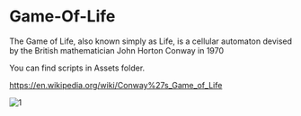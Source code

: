 # Game-Of-Life
The Game of Life, also known simply as Life, is a cellular automaton devised by the British mathematician John Horton Conway in 1970

You can find scripts in Assets folder.

https://en.wikipedia.org/wiki/Conway%27s_Game_of_Life

![1](https://user-images.githubusercontent.com/59443750/77368902-551cc380-6d6e-11ea-97d9-6d05e428f516.gif)
